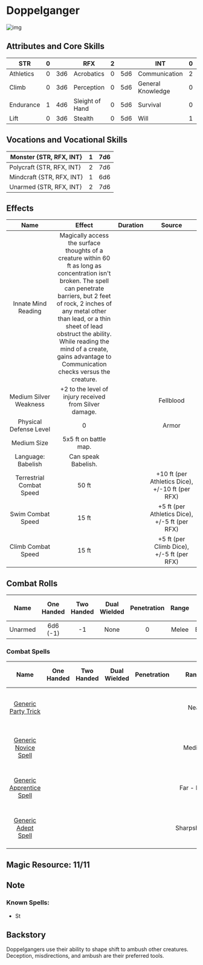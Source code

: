 # Doppelganger

![img]()

## Attributes and Core Skills

| STR       | 0 |    | RFX             | 2 |    | INT               | 0 |    |
| --------- | :-: | :-: | --------------- | :-: | :-: | ----------------- | :-: | :-: |
| Athletics | 0 | 3d6 | Acrobatics      | 0 | 5d6 | Communication     | 2 | 5d6 |
| Climb     | 0 | 3d6 | Perception      | 0 | 5d6 | General Knowledge | 0 | 3d6 |
| Endurance | 1 | 4d6 | Sleight of Hand | 0 | 5d6 | Survival          | 0 | 3d6 |
| Lift      | 0 | 3d6 | Stealth         | 0 | 5d6 | Will              | 1 | 4d6 |

## Vocations and Vocational Skills

| Monster {STR, RFX, INT}   | 1 | 7d6 |
| ------------------------- | :-: | :-: |
| Polycraft {STR, RFX, INT} | 2 | 7d6 |
| Mindcraft {STR, RFX, INT} | 1 | 6d6 |
| Unarmed {STR, RFX, INT}   | 2 | 7d6 |

## Effects

|          Name          |                                                                                                                                                                       Effect                                                                                                                                                                       | Duration |                          Source                          |
| :---------------------: | :-------------------------------------------------------------------------------------------------------------------------------------------------------------------------------------------------------------------------------------------------------------------------------------------------------------------------------------------------: | :------: | :-------------------------------------------------------: |
|   Innate Mind Reading   | Magically access the surface thoughts of a creature within 60 ft as long as concentration isn't broken. The spell can penetrate barriers, but 2 feet of rock, 2 inches of any metal other than lead, or a thin sheet of lead obstruct the ability. While reading the mind of a create, gains advantage to Communication checks versus the creature. |          |                                                          |
| Medium Silver Weakness |                                                                                                                                               +2 to the level of injury received from Silver damage.                                                                                                                                               |          |                       Fellblood                       |
| Physical Defense Level |                                                                                                                                                                          0                                                                                                                                                                          |          |                           Armor                           |
|       Medium Size       |                                                                                                                                                                5x5 ft on battle map.                                                                                                                                                                |          |                                                          |
|   Language: Babelish   |                                                                                                                                                                 Can speak Babelish.                                                                                                                                                                 |          |                                                          |
| Terrestrial Combat Speed |                                                                                                                                                                        50 ft                                                                                                                                                                        |          | +10 ft (per Athletics Dice), +/-10 ft (per RFX) |
|   Swim Combat Speed   |                                                                                                                                                                        15 ft                                                                                                                                                                        |          | +5 ft (per Athletics Dice), +/-5 ft (per RFX) |
|  Climb Combat Speed  |                                                                                                                                                                        15 ft                                                                                                                                                                        |          |   +5 ft (per Climb Dice), +/-5 ft (per RFX)   |

## Combat Rolls

|  Name  | One<br />Handed | Two<br />Handed | Dual<br />Wielded | Penetration | Range | Damage<br />Types | Engageable<br />Opponents | Area Of<br />Effect | Resource<br />Class |
| :-----: | :-------------: | :-------------: | :---------------: | :---------: | :---: | :---------------: | :-----------------------: | :-----------------: | :-----------------: |
| Unarmed |  6d6<br />(-1)  |       -1       |       None       |      0      | Melee |     Bludgeon     |           Rapid           |        None        |        None        |

### Combat Spells

|                                                    Name                                                    | One<br />Handed | Two<br />Handed | Dual<br />Wielded | Penetration |    Range    |             Damage<br />Types             | Engageable<br />Opponents | Area Of<br />Effect | Resource<br />Class |
| :--------------------------------------------------------------------------------------------------------: | :-------------: | :-------------: | :---------------: | :---------: | :----------: | :---------------------------------------: | :-----------------------: | :-----------------: | :------------------: |
|     [Generic Party Trick](./../../../../../CoreRules/MagicRules/Spells/PartyTricks/GenericPartyTrick.md)     |                |                |                  |            |     Near     | Slash, Bludgeon, Hew, Pierce<br />Psychic |                          |                    |   0 Magic Resource   |
|       [Generic Novice Spell](./../../../../../CoreRules/MagicRules/Spells/Novice/GenericNoviceSpell.md)       |                |                |                  |            |    Medium    | Slash, Bludgeon, Hew, Pierce<br />Psychic |                          |                    |  0 Magic Resource  |
| [Generic Apprentice Spell](./../../../../../CoreRules/MagicRules/Spells/Apprentice/GenericApprenticeSpell.md) |                |                |                  |            |  Far - Long  | Slash, Bludgeon, Hew, Pierce<br />Psychic |                          |                    | 1 - 2 Magic Resource |
|        [Generic Adept Spell](./../../../../../CoreRules/MagicRules/Spells/Adept/GenericAdeptSpell.md)        |                |                |                  |            | Sharpshooter | Slash, Bludgeon, Hew, Pierce<br />Psychic |                          |                    | 3 - 4 Magic Resource |

## Magic Resource: 11/11

## Note

### Known Spells:

- St

## Backstory

Doppelgangers use their ability to shape shift to ambush other creatures. Deception, misdirections, and ambush are their preferred tools.
